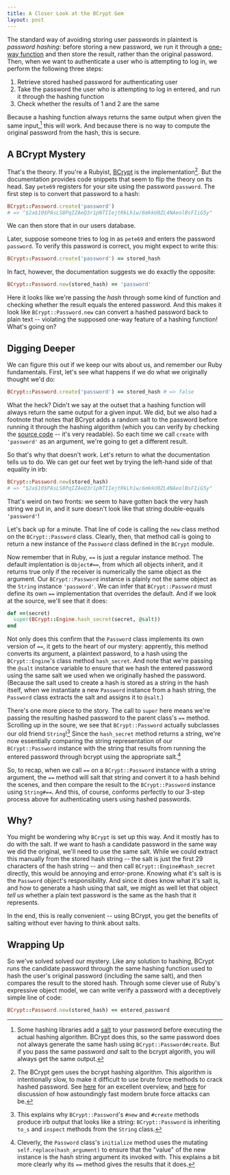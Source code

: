 ```yaml
---
title: A Closer Look at the BCrypt Gem
layout: post
---
```


The standard way of avoiding storing user passwords in plaintext is _password hashing_: before storing a new password, we run it through a [one-way function](https://en.wikipedia.org/wiki/One-way_function) and then store the result, rather than the original password. Then, when we want to authenticate a user who is attempting to log in, we perform the following three steps:

1. Retrieve stored hashed password for authenticating user
2. Take the password the user who is attempting to log in entered, and run it through the hashing function
3. Check whether the results of 1 and 2 are the same

Because a hashing function always returns the same output when given the same input,[^salts] this will work. And because there is no way to compute the original password from the hash, this is secure.

## A BCrypt Mystery

That's the theory. If you're a Rubyist, [BCrypt]() is the implementation[^bcrypt]. But the documentation provides code snippets that seem to flip the theory on its head. Say `pete69` registers for your site using the password `password`. The first step is to convert that password to a hash:

```ruby
BCrypt::Password.create('password')
# => "$2a$10$PAsLS8PqIZAeQ3r1pNTIIejtRkLh1w/6mkkU0ZL4NAeolBsFIiG5y"
```

We can then store that in our users database.

Later, suppose someone tries to log in as `pete69` and enters the password `password`. To verify this password is correct, you might expect to write this:

```ruby
BCrypt::Password.create('password') == stored_hash
```
In fact, however, the documentation suggests we do exactly the opposite:

```ruby
BCrypt::Password.new(stored_hash) == 'password'
```

Here it looks like we're passing the _hash_ through some kind of function and checking whether the result equals the entered password. And this makes it look like `BCrypt::Password.new` can convert a hashed password back to plain text -- violating the supposed one-way feature of a hashing function! What's going on?

## Digging Deeper

We can figure this out if we keep our wits about us, and remember our Ruby fundamentals. First, let's see what happens if we do what we originally thought we'd do:

```ruby
BCrypt::Password.create('password') == stored_hash # => false
```

What the heck? Didn't we say at the outset that a hashing function will always return the same output for a given input. We did, but we also had a footnote that notes that BCrypt adds a random salt to the password before running it through the hashing algorithm (which you can verify by checking the [source code](https://github.com/codahale/bcrypt-ruby/blob/master/lib/bcrypt/password.rb) -- it's very readable). So each time we call `create` with `'password'` as an argument, we're going to get a different result.

So that's why that doesn't work. Let's return to what the documentation tells us to do. We can get our feet wet by trying the left-hand side of that equality in irb:

```ruby
BCrypt::Password.new(stored_hash)
# => "$2a$10$PAsLS8PqIZAeQ3r1pNTIIejtRkLh1w/6mkkU0ZL4NAeolBsFIiG5y"
```

That's weird on two fronts: we seem to have gotten back the very hash string we put in, and it sure doesn't look like that string double-equals `'password'`!

Let's back up for a minute. That line of code is calling the `new` class method on the `BCrypt::Password` class. Clearly, then, that method call is going to return a new instance of the `Password` class defined in the `BCrypt` module. 

Now remember that in Ruby, `==` is just a regular instance method. The default implentation is `Object#==`, from which all objects inherit, and it returns true only if the receiver is numerically the same object as the argument. Our `BCrypt::Password` instance is plainly not the same object as the `String` instance `'password'`. We can infer that `BCrypt::Password` must define its own `==` implementation that overrides the default. And if we look at the source, we'll see that it does:

```ruby
def ==(secret)
  super(BCrypt::Engine.hash_secret(secret, @salt))
end
```

Not only does this confirm that the `Password` class implements its own version of `==`, it gets to the heart of our mystery: apprently, this method converts its argument, a plaintext password, to a hash using the `BCrypt::Engine`'s class method `hash_secret`. And note that we're passing the `@salt` instance variable to ensure that we hash the entered password using the same salt we used when we originally hashed the password. (Because the salt used to create a hash is stored as a string in the hash itself, when we instantiate a new `Password` instance from a hash string, the `Password` class extracts the salt and assigns it to `@salt`.)

There's one more piece to the story. The call to `super` here means we're passing the resulting hashed password to the parent class's `==` method. Scrolling up in the soure, we see that `BCrypt::Password` actually subclasses our old friend `String`![^string] Since the `hash_secret` method returns a string, we're now essentially comparing the string representation of our `BCrypt::Password` instance with the string that results from running the entered password through bcrypt using the appropriate salt.[^initialize]

So, to recap, when we call `==` on a `BCrypt::Password` instance with a string argument, the `==` method will salt that string and convert it to a hash behind the scenes, and then compare the result to the `BCrypt::Password` instance using `String#==`. And this, of course, conforms perfectly to our 3-step process above for authenticating users using hashed passwords.

## Why?

You might be wondering why `BCrypt` is set up this way. And it mostly has to do with the salt. If we want to hash a candidate password in the same way we did the original, we'll need to use the same salt. While we could extract this manually from the stored hash string -- the salt is just the first 29 characters of the hash string -- and then call `BCrypt::Engine#hash_secret` directly, this would be annoying and error-prone. Knowing what it's salt is is the `Password` object's responsibility. And since it does know what it's salt is, and how to generate a hash using that salt, we might as well let that object _tell us_ whether a plain text password is the same as the hash that it represents.

In the end, this is really convenient -- using BCrypt, you get the benefits of salting without ever having to think about salts.

## Wrapping Up

So we've solved solved our mystery. Like any solution to hashing, BCrypt runs the candidate password through the same hashing function used to hash the user's original password (including the same salt), and then compares the result to the stored hash. Through some clever use of Ruby's expressive object model, we can write verify a password with a deceptively simple line of code:

```ruby
BCrypt::Password.new(stored_hash) == entered_password
```

[^salts]: Some hashing libraries add a [salt](https://en.wikipedia.org/wiki/Salt_(cryptography)) to your password before executing the actual hashing algorithm. BCrypt does this, so the same password does not always generate the same hash using `BCrypt::Password#create`. But if you pass the same password _and_ salt to the bcrypt algorith, you will always get the same output.

[^bcrypt]: The BCrypt gem uses the bcrypt hashing algorithm. This algorithm is intentionally slow, to make it difficult to use brute force methods to crack hashed password. See [here](http://dustwell.com/how-to-handle-passwords-bcrypt.html) for an excellent overview, and [here](https://codahale.com/how-to-safely-store-a-password/) for discussion of how astoundingly fast modern brute force attacks can be.

[^string]: This explains why `BCrypt::Password`'s `#new` and `#create` methods produce irb output that looks like a string: `BCrypt::Password` is inheriting `to_s` and `inspect` methods from the `String` class.

[^initialize]: Cleverly, the `Password` class's `initialize` method uses the mutating `self.replace(hash_argument)` to ensure that the "value" of the new instance is the hash string argument its invoked with. This explains a bit more clearly why its `==` method gives the results that it does.